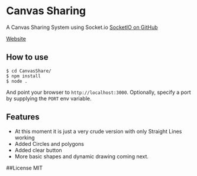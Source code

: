 
# Canvas Sharing

A Canvas Sharing System using Socket.io
[SocketIO on GitHub](https://github.com/Automattic/socket.io)

[Website](http://socket.io/)

## How to use

```
$ cd CanvasShare/
$ npm install
$ node .
```

And point your browser to `http://localhost:3000`. Optionally, specify
a port by supplying the `PORT` env variable.

## Features

- At this moment it is just a very crude version with only Straight Lines working
- Added Circles and polygons
- Added clear button
- More basic shapes and dynamic drawing coming next.


##License
MIT	
		

